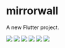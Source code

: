 # mirrorwall

A new Flutter project.

<img src = "https://github.com/RAHILANDANI/mirrorwall/blob/master/output/1.png">
<img src = "https://github.com/RAHILANDANI/mirrorwall/blob/master/output/2.png">
<img src = "https://github.com/RAHILANDANI/mirrorwall/blob/master/output/3.png">
<img src = "https://github.com/RAHILANDANI/mirrorwall/blob/master/output/4.png">
<img src = "https://github.com/RAHILANDANI/mirrorwall/blob/master/output/5.png">
<img src = "https://github.com/RAHILANDANI/mirrorwall/blob/master/output/6.png">